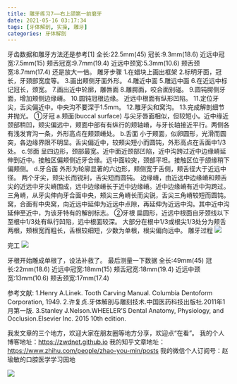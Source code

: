```yaml
---
title: 雕牙练习7——右上颌第一前磨牙
date: 2021-05-16 03:17:34
tags: [牙体解剖, 实操, 雕牙]
categories: 牙体解剖
---
```

牙齿数据和雕牙方法还是参考[1]
全长:22.5mm(45)
冠长:9.3mm(18.6)
近远中冠宽:7.5mm(15)
颊舌冠宽:9.7mm(19.4)
近远中颈宽:5.3mm(10.6)
颊舌颈宽:8.7mm(17.4)
还是放大一倍。
雕牙步骤
1.在蜡块上画出框架
2.标明牙面，冠长，牙颈部宽度等。
3.画出颊侧牙面外形。
4.雕近中面
5.雕远中面
6.在近远中标记冠长，颈宽。
7.画出近中轮廓，雕唇面
8.雕腭面，咬合面别碰。
9.圆钝腭侧牙面，增加颊侧边缘嵴。
10.圆钝冠根边缘。
近远中根面有纵形凹陷。
11.定位牙尖，舌尖偏近中。中央沟不要深于1.5mm。
12.雕牙尖和窝沟。
13.完成解剖细节并抛光。
①牙冠
a.颊面(buccal surface)
与尖牙唇面相似，但较短小。近中缘近颈部稍凹，颊尖偏远中，颊面中部有有纵行的颊轴嵴，与牙长轴接近平行。两侧各有浅发育沟一条，外形高点在颊颈嵴处。
b.舌面
小于颊面，似卵圆形，光滑而圆突，各边缘界限不明显。舌尖偏近中，较颊尖短小而圆钝，外形高点在舌面中1/3处。
c.邻面
呈四边形，颈部最宽。近中面近颈部凹陷，近中沟跨过近中边缘嵴延伸到近中。接触区偏颊侧近牙合缘。远中面较突，颈部平坦。接触区位于颌缘稍下偏颊侧。
d.牙合面
外形为轮廓显著的六边形，颊侧宽于舌侧，颊舌径大于近远中径。
两个牙尖，颊尖长而锐利，舌尖短而圆钝。
边缘嵴，由近远中边缘嵴和颊舌尖的近远中牙尖嵴围成，远中边缘嵴长于近中边缘嵴。近中边缘嵴有近中沟跨过。
三角嵴，从牙尖伸向牙合面中央，颊尖三角嵴长而尖锐，舌尖三角嵴较短而圆钝。
窝，合面有中央窝，向近远中延伸为近远中点隙，再延伸为近远中沟。其中近中沟延伸至近中，为该牙特有的解剖标志。
②牙根
扁圆形，近远中根面自牙颈线以下至根中1/3处有纵行凹陷，远中根面较深。
大部分在根中1/3或根尖1/3处分为颊舌两根，颊根宽而粗长，舌根较细短，少数为单根，根尖偏向远中。
雕牙过程
![](https://zymblog-1258069789.cos.ap-chengdu.myqcloud.com/blog0249-toothcarve/07/01.png)

完工
![](https://zymblog-1258069789.cos.ap-chengdu.myqcloud.com/blog0249-toothcarve/07/02.gif)

牙根开始雕成单根了，设法补救了。
最后测量一下数据
全长:49mm(45)
冠长:22mm(18.6)
近远中冠宽:18mm(15)
颊舌冠宽:18mm(19.4)
近远中颈宽:13mm(10.6)
颊舌颈宽:17mm(17.4)






参考文献:
1.Henry A.Linek. Tooth Carving Manual. Columbia Dentoform Corporation, 1949.
2.许复贞.牙体解剖与雕刻技术.中国医药科技出版社.2011年1月第一版.
3.Stanley J.Nelson.WHEELER’S Dental Anatomy, Physiology, and Occlusion.Elsevier Inc. 2015 10th edition.








我发文章的三个地方，欢迎大家在朋友圈等地方分享，欢迎点“在看”。
我的个人博客地址：https://zwdnet.github.io
我的知乎文章地址： https://www.zhihu.com/people/zhao-you-min/posts
我的微信个人订阅号：赵瑜敏的口腔医学学习园地








![](https://zymblog-1258069789.cos.ap-chengdu.myqcloud.com/other/wx.jpg)
